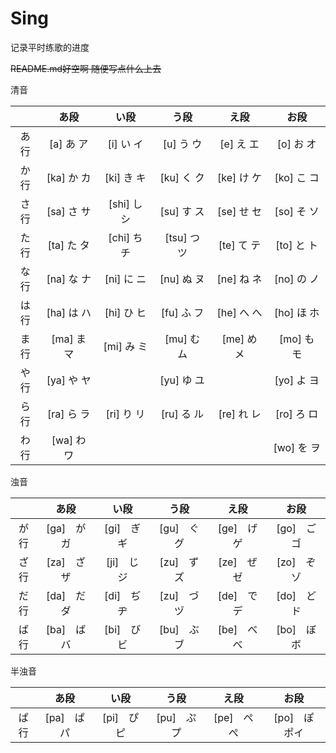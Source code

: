 # Sing

记录平时练歌的进度

~~README.md好空啊 随便写点什么上去~~

清音

|     | あ段       | い段        | う段        | え段       | お段       |
|:---:|:--------:|:---------:|:---------:|:--------:|:--------:|
| あ行  | [a] あ ア  | [i] い イ   | [u] う ウ   | [e] え エ  | [o] お オ  |
| か行  | [ka] か カ | [ki] き キ  | [ku] く ク  | [ke] け ケ | [ko] こ コ |
| さ行  | [sa] さ サ | [shi] し シ | [su] す ス  | [se] せ セ | [so] そ ソ |
| た行  | [ta] た タ | [chi] ち チ | [tsu] つ ツ | [te] て テ | [to] と ト |
| な行  | [na] な ナ | [ni] に ニ  | [nu] ぬ ヌ  | [ne] ね ネ | [no] の ノ |
| は行  | [ha] は ハ | [hi] ひ ヒ  | [fu] ふ フ  | [he] へ へ | [ho] ほ ホ |
| ま行  | [ma] ま マ | [mi] み ミ  | [mu] む ム  | [me] め メ | [mo] も モ |
| や行  | [ya] や ヤ |           | [yu] ゆ ユ  |          | [yo] よ ヨ |
| ら行  | [ra] ら ラ | [ri] り リ  | [ru] る ル  | [re] れ レ | [ro] ろ ロ |
| わ行  | [wa] わ ワ |           |           |          | [wo] を ヲ |

浊音

|     | あ段       | い段       | う段       | え段       | お段       |
|:---:|:--------:|:--------:|:--------:|:--------:|:--------:|
| が行  | [ga]　が　ガ | [gi]　ぎ　ギ | [gu]　ぐ　グ | [ge]　げ　ゲ | [go]　ご　ゴ |
| ざ行  | [za]　ざ　ザ | [ji]　じ　ジ | [zu]　ず　ズ | [ze]　ぜ　ゼ | [zo]　ぞ　ゾ |
| だ行  | [da]　だ　ダ | [di]　ぢ　ヂ | [zu]　づ　ヅ | [de]　で　デ | [do]　ど　ド |
| ば行  | [ba]　ば　バ | [bi]　び　ビ | [bu]　ぶ　ブ | [be]　べ　べ | [bo]　ぼ　ボ |

半浊音

|     | あ段       | い段       | う段       | え段       | お段        |
|:---:|:--------:|:--------:|:--------:|:--------:|:---------:|
| ぱ行  | [pa]　ぱ　パ | [pi]　ぴ　ピ | [pu]　ぷ　プ | [pe]　ぺ　ぺ | [po]　ぽ　ポイ |
